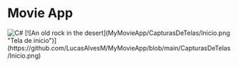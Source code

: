 # Movie App
<img alt="C#" src="https://img.shields.io/badge/c%23%20-%23239120.svg?&style=for-the-badge&logo=c-sharp&logoColor=white"/>
[![An old rock in the desert](MyMovieApp/CapturasDeTelas/Inicio.png "Tela de inicio")](https://github.com/LucasAlvesM/MyMovieApp/blob/main/CapturasDeTelas/Inicio.png)
